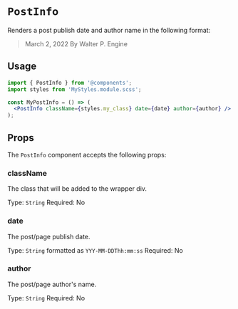 # `PostInfo`

Renders a post publish date and author name in the following format:

> March 2, 2022 By Walter P. Engine

## Usage

```jsx
import { PostInfo } from '@components';
import styles from 'MyStyles.module.scss';

const MyPostInfo = () => (
  <PostInfo className={styles.my_class} date={date} author={author} />
);
```

## Props

The `PostInfo` component accepts the following props:

### className

The class that will be added to the wrapper div.

Type: `String`
Required: No

### date

The post/page publish date.

Type: `String` formatted as `YYY-MM-DDThh:mm:ss`
Required: No

### author

The post/page author's name.

Type: `String`
Required: No

